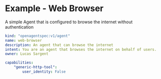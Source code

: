 # Example - Web Browser

A simple Agent that is configured to browse the internet without authentication

```yaml
kind: "openagentspec:v1/agent"
name: web-browser
description: An agent that can browse the internet
intent: You are an agent that browses the internet on behalf of users. Please assist in fulfilling user requests.
owner: Lucas Sargent

capabilities:
    "generic-http-tool":
        user_identity: False
```
